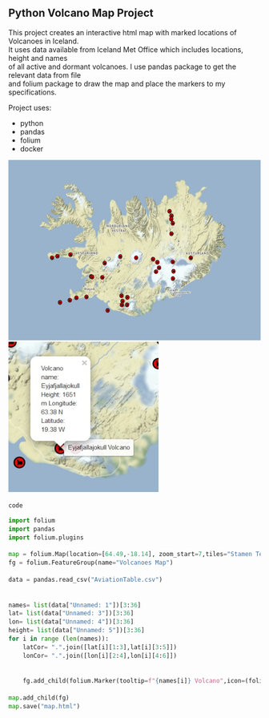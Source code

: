 <h2>Python Volcano Map Project</h2>

This project creates an interactive html map with marked locations of Volcanoes in Iceland.<br>
It uses data available from Iceland Met Office which includes locations, height and names <br>
of all active and dormant volcanoes. I use pandas package to get the relevant data from file <br>
and folium package to draw the map and place the markers to my specifications.


Project uses:
- python
- pandas
- folium
- docker
<p float="left">
 <img src="map.jpg" width="550" height="360"/>	 

<img src="map_hover.jpg" width="300" height="300" />	
</p>

 


`code`
```python
import folium
import pandas
import folium.plugins

map = folium.Map(location=[64.49,-18.14], zoom_start=7,tiles="Stamen Terrain",  name="Volcanes Map")
fg = folium.FeatureGroup(name="Volcanoes Map")

data = pandas.read_csv("AviationTable.csv")


names= list(data["Unnamed: 1"])[3:36]
lat= list(data["Unnamed: 3"])[3:36]
lon= list(data["Unnamed: 4"])[3:36]
height= list(data["Unnamed: 5"])[3:36]
for i in range (len(names)):
    latCor= ".".join([lat[i][1:3],lat[i][3:5]])
    lonCor= ".".join([lon[i][2:4],lon[i][4:6]])

    
    fg.add_child(folium.Marker(tooltip=f"{names[i]} Volcano",icon=(folium.plugins.BeautifyIcon(icon="fa volcano", background_color="red")),location=(float(latCor)+0.32,-float(lonCor)-0.28), popup=f"Volcano name: {names[i]}\nHeight: {height[i]} m\nLongitude: {latCor} N\nLatitude: {float(lonCor)} W"))

map.add_child(fg)
map.save("map.html")

```
